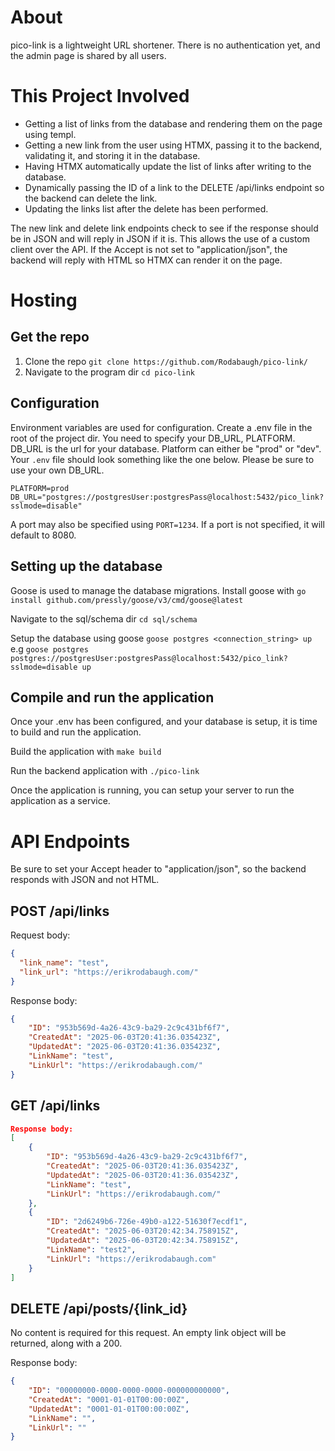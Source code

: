 # About
pico-link is a lightweight URL shortener.  There is no authentication yet, and the admin page is shared by all users.

# This Project Involved
- Getting a list of links from the database and rendering them on the page using templ.
- Getting a new link from the user using HTMX, passing it to the backend, validating it, and storing it in the database.
- Having HTMX automatically update the list of links after writing to the database.
- Dynamically passing the ID of a link to the DELETE /api/links endpoint so the backend can delete the link.
- Updating the links list after the delete has been performed.

The new link and delete link endpoints check to see if the response should be in JSON and will reply in JSON if it is. This allows the use of a custom client over the API. If the Accept is not set to "application/json", the backend will reply with HTML so HTMX can render it on the page.

# Hosting
## Get the repo

1. Clone the repo `git clone https://github.com/Rodabaugh/pico-link/`
2. Navigate to the program dir `cd pico-link`

## Configuration

Environment variables are used for configuration. Create a .env file in the root of the project dir. You need to specify your DB_URL, PLATFORM. DB_URL is the url for your database. Platform can either be "prod" or "dev". Your `.env` file should look something like the one below. Please be sure to use your own DB_URL.
```
PLATFORM=prod
DB_URL="postgres://postgresUser:postgresPass@localhost:5432/pico_link?sslmode=disable"
```

A port may also be specified using ```PORT=1234```. If a port is not specified, it will default to 8080.

## Setting up the database

Goose is used to manage the database migrations. Install goose with `go install github.com/pressly/goose/v3/cmd/goose@latest`

Navigate to the sql/schema dir `cd sql/schema`

Setup the database using goose `goose postgres <connection_string> up` e.g `goose postgres postgres://postgresUser:postgresPass@localhost:5432/pico_link?sslmode=disable up`

## Compile and run the application

Once your .env has been configured, and your database is setup, it is time to build and run the application.

Build the application with `make build`

Run the backend application with `./pico-link`

Once the application is running, you can setup your server to run the application as a service.

# API Endpoints
Be sure to set your Accept header to "application/json", so the backend responds with JSON and not HTML.

## POST /api/links
Request body:
```json
{
  "link_name": "test",
  "link_url": "https://erikrodabaugh.com/"
}
```

Response body:
```json
{
	"ID": "953b569d-4a26-43c9-ba29-2c9c431bf6f7",
	"CreatedAt": "2025-06-03T20:41:36.035423Z",
	"UpdatedAt": "2025-06-03T20:41:36.035423Z",
	"LinkName": "test",
	"LinkUrl": "https://erikrodabaugh.com/"
}
```

## GET /api/links
```json
Response body:
[
	{
		"ID": "953b569d-4a26-43c9-ba29-2c9c431bf6f7",
		"CreatedAt": "2025-06-03T20:41:36.035423Z",
		"UpdatedAt": "2025-06-03T20:41:36.035423Z",
		"LinkName": "test",
		"LinkUrl": "https://erikrodabaugh.com/"
	},
	{
		"ID": "2d6249b6-726e-49b0-a122-51630f7ecdf1",
		"CreatedAt": "2025-06-03T20:42:34.758915Z",
		"UpdatedAt": "2025-06-03T20:42:34.758915Z",
		"LinkName": "test2",
		"LinkUrl": "https://erikrodabaugh.com"
	}
]
```

## DELETE /api/posts/{link_id}

No content is required for this request. An empty link object will be returned, along with a 200.

Response body:
```json
{
	"ID": "00000000-0000-0000-0000-000000000000",
	"CreatedAt": "0001-01-01T00:00:00Z",
	"UpdatedAt": "0001-01-01T00:00:00Z",
	"LinkName": "",
	"LinkUrl": ""
}
```